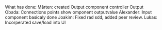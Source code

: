 What has done:
  Mårten: created Output component controller Output
  Obada: Connections points show omponent outputvalue
  Alexander: Input component basicaly done
  Joakim: Fixed rad sdd, added peer review.
  Lukas: Incorperated save/load into UI
  
